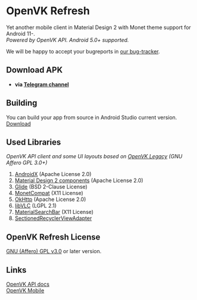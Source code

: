 # OpenVK Refresh
Yet another mobile client in Material Design 2 with Monet theme support for Android 11-.\
_Powered by OpenVK API. Android 5.0+ supported._

We will be happy to accept your bugreports in [our bug-tracker](https://github.com/orgs/openvk/projects/1).

## Download APK
* **via [Telegram channel](https://t.me/+nPLHBZqAsFlhYmIy)**

## Building
You can build your app from source in Android Studio current version. [Download](https://developer.android.com/studio)

## Used Libraries
_OpenVK API client and some UI layouts based on [OpenVK Legacy](https://github.com/openvk/mobile-android-legacy) (GNU Affero GPL 3.0+)_

1. [AndroidX](https://developer.android.com/jetpack/androidx) (Apache License 2.0)
2. [Material Design 2 components](https://m2.material.io) (Apache License 2.0)
3. [Glide](https://bumptech.github.io/glide/) (BSD 2-Clause License)
4. [MonetCompat](https://github.com/KieronQuinn/MonetCompat) (X11 License)
5. [OkHttp](https://square.github.io/okhttp/) (Apache License 2.0)
6. [libVLC](https://www.videolan.org/vlc/libvlc.html) (LGPL 2.1)
7. [MaterialSearchBar](https://github.com/mancj/MaterialSearchBar) (X11 License)
8. [SectionedRecyclerViewAdapter](https://github.com/luizgrp/SectionedRecyclerViewAdapter)

## OpenVK Refresh License
[GNU (Affero) GPL v3.0](https://github.com/openvk/mobile-android-refresh/blob/main/COPYING) or later version.

## Links
[OpenVK API docs](https://docs.openvk.su/openvk_engine/api/description/)\
[OpenVK Mobile](https://openvk.uk/app)
